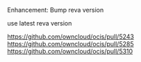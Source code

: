 Enhancement: Bump reva version

use latest reva version

https://github.com/owncloud/ocis/pull/5243
https://github.com/owncloud/ocis/pull/5285
https://github.com/owncloud/ocis/pull/5310
